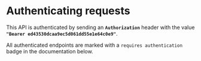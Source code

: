 # Authenticating requests

This API is authenticated by sending an **`Authorization`** header with the value **`"Bearer ed43530dcaa9ec5d061dd55e1e64c0e9"`**.

All authenticated endpoints are marked with a `requires authentication` badge in the documentation below.


